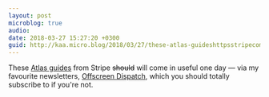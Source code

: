 ```yaml
---
layout: post
microblog: true
audio: 
date: 2018-03-27 15:27:20 +0300
guid: http://kaa.micro.blog/2018/03/27/these-atlas-guideshttpsstripecomatlasguides.html
---
```

These [Atlas guides](https://stripe.com/atlas/guides) from Stripe <s>should</s> will come in useful one day  — via my favourite newsletters, [Offscreen Dispatch](https://www.offscreenmag.com/dispatch), which you should totally subscribe to if you're not.
